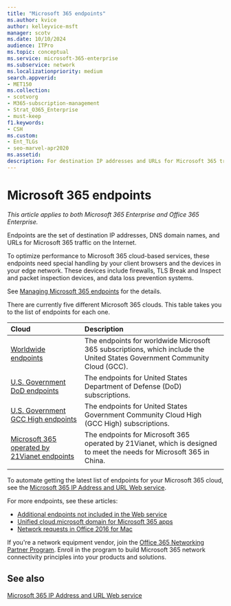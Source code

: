 ```yaml
---
title: "Microsoft 365 endpoints"
ms.author: kvice
author: kelleyvice-msft
manager: scotv
ms.date: 10/10/2024
audience: ITPro
ms.topic: conceptual
ms.service: microsoft-365-enterprise
ms.subservice: network
ms.localizationpriority: medium
search.appverid:
- MET150
ms.collection:
- scotvorg 
- M365-subscription-management
- Strat_O365_Enterprise
- must-keep
f1.keywords:
- CSH
ms.custom:
- Ent_TLGs
- seo-marvel-apr2020
ms.assetid: 
description: For destination IP addresses and URLs for Microsoft 365 traffic, use this list of articles for the Internet endpoints of the different Microsoft 365 clouds.
---
```


# Microsoft 365 endpoints

*This article applies to both Microsoft 365 Enterprise and Office 365 Enterprise.*

Endpoints are the set of destination IP addresses, DNS domain names, and URLs for Microsoft 365 traffic on the Internet.

To optimize performance to Microsoft 365 cloud-based services, these endpoints need special handling by your client browsers and the devices in your edge network. These devices include firewalls, TLS Break and Inspect and packet inspection devices, and  data loss prevention systems.

See [Managing Microsoft 365 endpoints](managing-office-365-endpoints.md) for the details.

There are currently five different Microsoft 365 clouds. This table takes you to the list of endpoints for each one.

| Cloud | Description |
|:-------|:-----|
| [Worldwide endpoints](urls-and-ip-address-ranges.md) | The endpoints for worldwide Microsoft 365 subscriptions, which include the United States Government Community Cloud (GCC). |
| [U.S. Government DoD endpoints](microsoft-365-u-s-government-dod-endpoints.md) | The endpoints for United States Department of Defense (DoD) subscriptions. |
| [U.S. Government GCC High endpoints](microsoft-365-u-s-government-gcc-high-endpoints.md) | The endpoints for United States Government Community Cloud High (GCC High) subscriptions. |
| [Microsoft 365 operated by 21Vianet endpoints](urls-and-ip-address-ranges-21vianet.md) | The endpoints for Microsoft 365 operated by 21Vianet, which is designed to meet the needs for Microsoft 365 in China. |
|||

To automate getting the latest list of endpoints for your Microsoft 365 cloud, see the [Microsoft 365 IP Address and URL Web service](microsoft-365-ip-web-service.md).

For more endpoints, see these articles:

- [Additional endpoints not included in the Web service](additional-office365-ip-addresses-and-urls.md)
- [Unified cloud.microsoft domain for Microsoft 365 apps](cloud-microsoft-domain.md)
- [Network requests in Office 2016 for Mac](network-requests-in-office-2016-for-mac.md)

If you're a network equipment vendor, join the [Office 365 Networking Partner Program](microsoft-365-networking-partner-program.md). Enroll in the program to build Microsoft 365 network connectivity principles into your products and solutions.

## See also

[Microsoft 365 IP Address and URL Web service](microsoft-365-ip-web-service.md)
